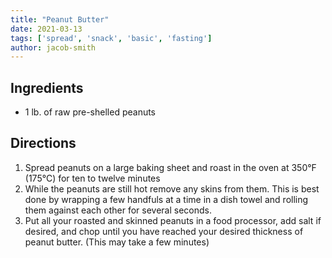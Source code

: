 ```yaml
---
title: "Peanut Butter"
date: 2021-03-13
tags: ['spread', 'snack', 'basic', 'fasting']
author: jacob-smith
---
```


## Ingredients

- 1 lb. of raw pre-shelled peanuts

## Directions

1. Spread peanuts on a large baking sheet and roast in the oven at 350°F (175°C) for ten to twelve minutes
2. While the peanuts are still hot remove any skins from them. This is best done by wrapping a few handfuls at a time in a dish towel and rolling them against each other for several seconds.
3. Put all your roasted and skinned peanuts in a food processor, add salt if desired, and chop until you have reached your desired thickness of peanut butter. (This may take a few minutes)
